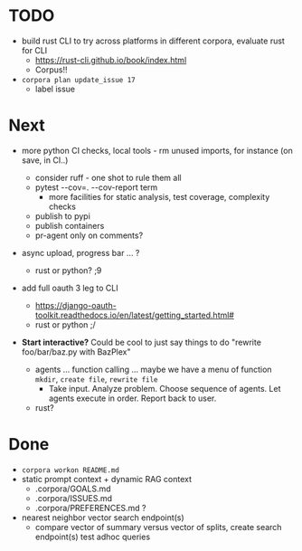# TODO

- build rust CLI to try across platforms in different corpora, evaluate rust for CLI
  - https://rust-cli.github.io/book/index.html
  - Corpus!!
- `corpora plan update_issue 17`
  - label issue

# Next


- more python CI checks, local tools - rm unused imports, for instance (on save, in CI..)
  - consider ruff - one shot to rule them all
  - pytest --cov=. --cov-report term
    - more facilities for static analysis, test coverage, complexity checks
  - publish to pypi
  - publish containers
  - pr-agent only on comments?
- async upload, progress bar ... ?
  - rust or python? ;9
- add full oauth 3 leg to CLI
  - https://django-oauth-toolkit.readthedocs.io/en/latest/getting_started.html#
  - rust or python ;/

- **Start interactive?** Could be cool to just say things to do "rewrite foo/bar/baz.py with BazPlex"
  - agents ... function calling ... maybe we have a menu of function `mkdir`, `create file`, `rewrite file`
    * Take input. Analyze problem. Choose sequence of agents. Let agents execute in order. Report back to user.
  - rust?


# Done

- `corpora workon README.md`
- static prompt context + dynamic RAG context
  - .corpora/GOALS.md
  - .corpora/ISSUES.md
  - .corpora/PREFERENCES.md
  ?
- nearest neighbor vector search endpoint(s)
  - compare vector of summary versus vector of splits, create search endpoint(s) test adhoc queries
